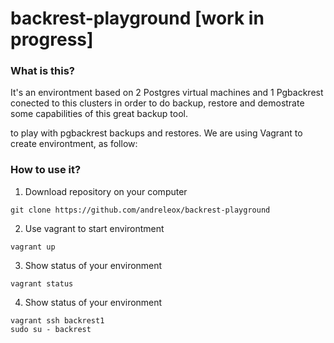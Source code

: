 # backrest-playground [work in progress]
### What is this? 
It's an environtment based on 2 Postgres virtual machines and 1 Pgbackrest conected to this clusters in order to do backup, restore and demostrate some capabilities of this great backup tool.   


to play with pgbackrest backups and restores. 
We are using Vagrant to create environtment, as follow: 

### How to use it? 

1. Download repository on your computer
```
git clone https://github.com/andreleox/backrest-playground
```
2. Use vagrant to start environtment
```
vagrant up
```
3. Show status of your environment
```
vagrant status
```
4. Show status of your environment
```
vagrant ssh backrest1
sudo su - backrest 
```
